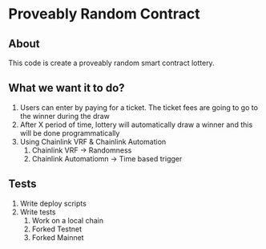 # Proveably Random Contract

## About

This code is create a proveably random smart contract lottery.

## What we want it to do?

1. Users can enter by paying for a ticket. The ticket fees are going to go to the winner during the draw
2. After X period of time, lottery will automatically draw a winner and this will be done programmatically
3. Using Chainlink VRF & Chainlink Automation
    1. Chainlink VRF -> Randomness
    2. Chainlink Automatiomn -> Time based trigger


## Tests

1. Write deploy scripts
2. Write tests
    1. Work on a local chain
    2. Forked Testnet
    3. Forked Mainnet